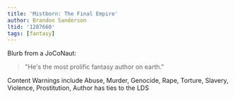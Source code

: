 ```yaml
---
title: 'Mistborn: The Final Empire'
author: Brandon Sanderson
ltid: '1287660'
tags: [fantasy]
---
```


Blurb from a JoCoNaut:

> "He's the most prolific fantasy author on earth."

Content Warnings include Abuse, Murder, Genocide, Rape, Torture, Slavery,
Violence, Prostitution, Author has ties to the LDS
